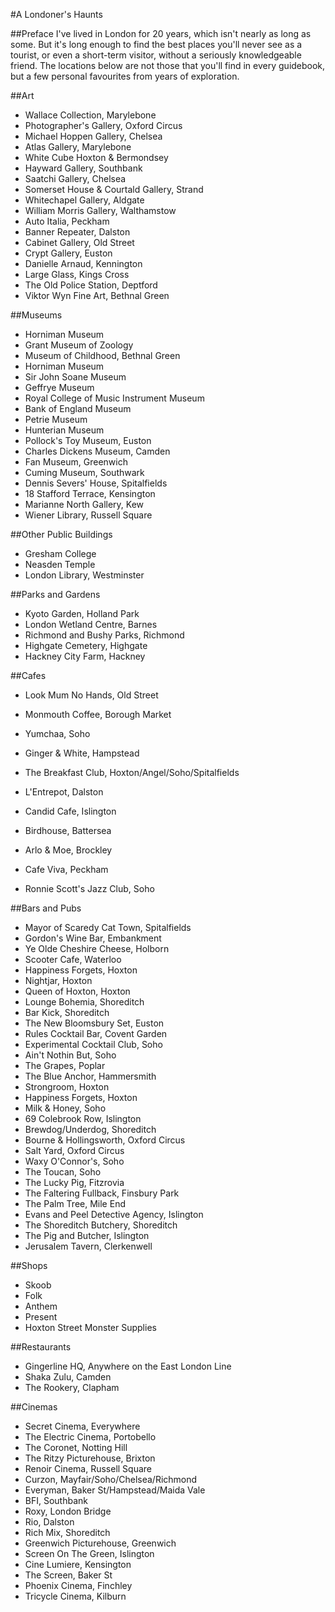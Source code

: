 #A Londoner's Haunts

##Preface
I've lived in London for 20 years, which isn't nearly as long as some. But it's long enough to find the best places you'll never see as a tourist, or even a short-term visitor, without a seriously knowledgeable friend. The locations below are not those that you'll find in every guidebook, but a few personal favourites from years of exploration.

##Art
* Wallace Collection, Marylebone
* Photographer's Gallery, Oxford Circus
* Michael Hoppen Gallery, Chelsea
* Atlas Gallery, Marylebone
* White Cube Hoxton & Bermondsey
* Hayward Gallery, Southbank
* Saatchi Gallery, Chelsea
* Somerset House & Courtald Gallery, Strand
* Whitechapel Gallery, Aldgate
* William Morris Gallery, Walthamstow
* Auto Italia, Peckham
* Banner Repeater, Dalston
* Cabinet Gallery, Old Street
* Crypt Gallery, Euston
* Danielle Arnaud, Kennington
* Large Glass, Kings Cross
* The Old Police Station, Deptford
* Viktor Wyn Fine Art, Bethnal Green


##Museums
* Horniman Museum
* Grant Museum of Zoology
* Museum of Childhood, Bethnal Green
* Horniman Museum
* Sir John Soane Museum
* Geffrye Museum
* Royal College of Music Instrument Museum
* Bank of England Museum
* Petrie Museum
* Hunterian Museum
* Pollock's Toy Museum, Euston
* Charles Dickens Museum, Camden
* Fan Museum, Greenwich
* Cuming Museum, Southwark
* Dennis Severs' House, Spitalfields
* 18 Stafford Terrace, Kensington
* Marianne North Gallery, Kew
* Wiener Library, Russell Square

##Other Public Buildings
* Gresham College
* Neasden Temple
* London Library, Westminster

##Parks and Gardens
* Kyoto Garden, Holland Park
* London Wetland Centre, Barnes
* Richmond and Bushy Parks, Richmond
* Highgate Cemetery, Highgate
* Hackney City Farm, Hackney

##Cafes
* Look Mum No Hands, Old Street
* Monmouth Coffee, Borough Market
* Yumchaa, Soho
* Ginger & White, Hampstead
* The Breakfast Club, Hoxton/Angel/Soho/Spitalfields
* L'Entrepot, Dalston
* Candid Cafe, Islington
* Birdhouse, Battersea
* Arlo & Moe, Brockley
* Cafe Viva, Peckham

* Ronnie Scott's Jazz Club, Soho

##Bars and Pubs
* Mayor of Scaredy Cat Town, Spitalfields
* Gordon's Wine Bar, Embankment
* Ye Olde Cheshire Cheese, Holborn
* Scooter Cafe, Waterloo
* Happiness Forgets, Hoxton
* Nightjar, Hoxton
* Queen of Hoxton, Hoxton
* Lounge Bohemia, Shoreditch
* Bar Kick, Shoreditch
* The New Bloomsbury Set, Euston
* Rules Cocktail Bar, Covent Garden
* Experimental Cocktail Club, Soho
* Ain't Nothin But, Soho
* The Grapes, Poplar
* The Blue Anchor, Hammersmith
* Strongroom, Hoxton
* Happiness Forgets, Hoxton
* Milk & Honey, Soho
* 69 Colebrook Row, Islington
* Brewdog/Underdog, Shoreditch
* Bourne & Hollingsworth, Oxford Circus
* Salt Yard, Oxford Circus
* Waxy O'Connor's, Soho
* The Toucan, Soho
* The Lucky Pig, Fitzrovia
* The Faltering Fullback, Finsbury Park
* The Palm Tree, Mile End
* Evans and Peel Detective Agency, Islington
* The Shoreditch Butchery, Shoreditch
* The Pig and Butcher, Islington
* Jerusalem Tavern, Clerkenwell


##Shops
* Skoob
* Folk
* Anthem
* Present
* Hoxton Street Monster Supplies

##Restaurants
*	Gingerline HQ, Anywhere on the East London Line
* Shaka Zulu, Camden
* The Rookery, Clapham

##Cinemas
*	Secret Cinema, Everywhere
* The Electric Cinema, Portobello
* The Coronet, Notting Hill
* The Ritzy Picturehouse, Brixton
* Renoir Cinema, Russell Square
* Curzon, Mayfair/Soho/Chelsea/Richmond
* Everyman, Baker St/Hampstead/Maida Vale
* BFI, Southbank
* Roxy, London Bridge
* Rio, Dalston
* Rich Mix, Shoreditch
* Greenwich Picturehouse, Greenwich
* Screen On The Green, Islington
* Cine Lumiere, Kensington
* The Screen, Baker St
* Phoenix Cinema, Finchley
* Tricycle Cinema, Kilburn